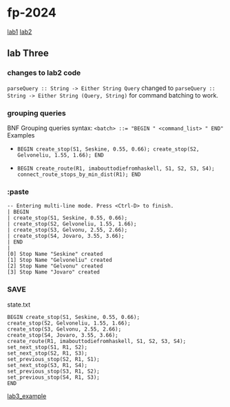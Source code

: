 
# fp-2024

[lab1](lab1.md)
[lab2](lab2.md)

## lab Three

### changes to lab2 code
`parseQuery :: String -> Either String Query` changed to `parseQuery :: String -> Either String (Query, String)` for command batching to work.

### grouping queries
BNF Grouping queries syntax: ```<batch> ::= "BEGIN " <command_list> " END"```
Examples
  * ```
    BEGIN create_stop(S1, Seskine, 0.55, 0.66); create_stop(S2, Gelvoneliu, 1.55, 1.66); END
  * ```
    BEGIN create_route(R1, imabouttodiefromhaskell, S1, S2, S3, S4); connect_route_stops_by_min_dist(R1); END
    ```

### :paste
```
-- Entering multi-line mode. Press <Ctrl-D> to finish.
| BEGIN
| create_stop(S1, Seskine, 0.55, 0.66);
| create_stop(S2, Gelvoneliu, 1.55, 1.66);
| create_stop(S3, Gelvonu, 2.55, 2.66);
| create_stop(S4, Jovaro, 3.55, 3.66);
| END
| 
[0] Stop Name "Seskine" created
[1] Stop Name "Gelvoneliu" created
[2] Stop Name "Gelvonu" created
[3] Stop Name "Jovaro" created
```

### SAVE
state.txt
```
BEGIN create_stop(S1, Seskine, 0.55, 0.66); 
create_stop(S2, Gelvoneliu, 1.55, 1.66); 
create_stop(S3, Gelvonu, 2.55, 2.66); 
create_stop(S4, Jovaro, 3.55, 3.66); 
create_route(R1, imabouttodiefromhaskell, S1, S2, S3, S4); 
set_next_stop(S1, R1, S2); 
set_next_stop(S2, R1, S3); 
set_previous_stop(S2, R1, S1); 
set_next_stop(S3, R1, S4); 
set_previous_stop(S3, R1, S2); 
set_previous_stop(S4, R1, S3); 
END
```

[lab3_example](src/Lib3/lab3_example.txt)


